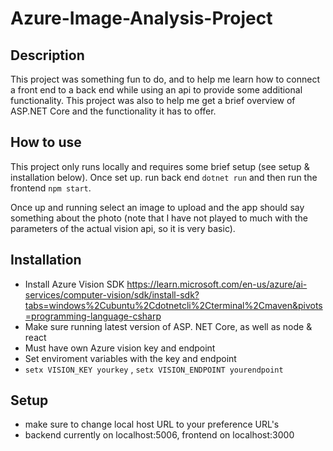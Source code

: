 # Azure-Image-Analysis-Project

## Description

This project was something fun to do, and to help me learn how to connect a front end to a back end while using an api to provide some additional functionality. This project was also to help me get a brief overview of ASP.NET Core and the functionality it has to offer.

## How to use

This project only runs locally and requires some brief setup (see setup & installation below). Once set up. run back end `dotnet run` and then run the frontend `npm start`.

Once up and running select an image to upload and the app should say something about the photo (note that I have not played to much with the parameters of the actual vision api, so it is very basic).
 
## Installation

- Install Azure Vision SDK https://learn.microsoft.com/en-us/azure/ai-services/computer-vision/sdk/install-sdk?tabs=windows%2Cubuntu%2Cdotnetcli%2Cterminal%2Cmaven&pivots=programming-language-csharp
- Make sure running latest version of ASP. NET Core, as well as node & react
- Must have own Azure vision key and endpoint
- Set enviroment variables with the key and endpoint
- `setx VISION_KEY yourkey` , `setx VISION_ENDPOINT yourendpoint`

## Setup

- make sure to change local host URL to your preference URL's
- backend currently on localhost:5006, frontend on localhost:3000
